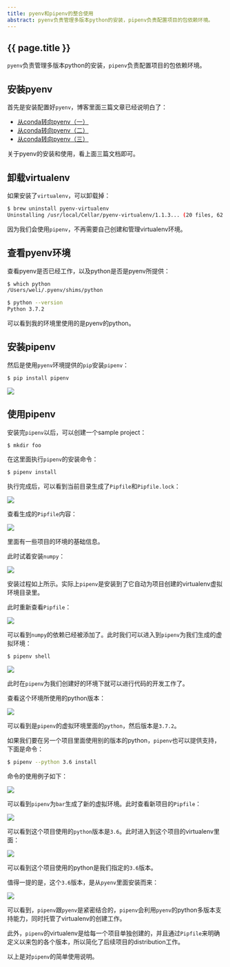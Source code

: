 ```yaml
---
title: pyenv和pipenv的整合使用
abstract: pyenv负责管理多版本python的安装，pipenv负责配置项目的包依赖环境。
---
```


## {{ page.title }}

`pyenv`负责管理多版本python的安装，`pipenv`负责配置项目的包依赖环境。

## 安装pyenv

首先是安装配置好`pyenv`，博客里面三篇文章已经说明白了：

* [从conda转向pyenv（一）](http://weinan.io/2019/03/18/pyenv.html)
* [从conda转向pyenv（二）](http://weinan.io/2019/03/19/pyenv.html)
* [从conda转向pyenv（三）](http://weinan.io/2019/03/20/pyenv.html)

关于pyenv的安装和使用，看上面三篇文档即可。

## 卸载virtualenv

如果安装了`virtualenv`，可以卸载掉：

```bash
$ brew uninstall pyenv-virtualenv
Uninstalling /usr/local/Cellar/pyenv-virtualenv/1.1.3... (20 files, 62.2KB)
```

因为我们会使用`pipenv`，不再需要自己创建和管理virtualenv环境。

## 查看pyenv环境

查看pyenv是否已经工作，以及python是否是pyenv所提供：

```bash
$ which python
/Users/weli/.pyenv/shims/python
```

```bash
$ python --version
Python 3.7.2
```

可以看到我的环境里使用的是pyenv的python。

## 安装pipenv

然后是使用`pyenv`环境提供的`pip`安装`pipenv`：

```bash
$ pip install pipenv
```

![](https://raw.githubusercontent.com/liweinan/blogpic2019/master/data/mar21/6578BA1D-8593-4C06-AE38-A30817A95E95.png)

## 使用pipenv

安装完`pipenv`以后，可以创建一个sample project：

```bash
$ mkdir foo
```

在这里面执行`pipenv`的安装命令：

```bash
$ pipenv install
```

执行完成后，可以看到当前目录生成了`Pipfile`和`Pipfile.lock`：

![](https://raw.githubusercontent.com/liweinan/blogpic2019/master/data/mar21/365C680B-E865-47FC-9DF9-602C629493A0.png)

查看生成的`Pipfile`内容：

![](https://raw.githubusercontent.com/liweinan/blogpic2019/master/data/mar21/532110D3-459F-44FD-B380-DA9B9AA0A793.png)

里面有一些项目的环境的基础信息。

此时试着安装`numpy`：

![](https://raw.githubusercontent.com/liweinan/blogpic2019/master/data/mar21/DC25BDCC-CE16-4187-9959-BBD3844FFDCF.png)

安装过程如上所示。实际上`pipenv`是安装到了它自动为项目创建的virtualenv虚拟环境目录里。

此时重新查看`Pipfile`：

![](https://raw.githubusercontent.com/liweinan/blogpic2019/master/data/mar21/8FBE1269-FDBF-477F-BF0E-AD828C3BDA09.png)

可以看到`numpy`的依赖已经被添加了。此时我们可以进入到`pipenv`为我们生成的虚拟环境：

```bash
$ pipenv shell
```

![](https://raw.githubusercontent.com/liweinan/blogpic2019/master/data/mar21/44C7279F-34C6-489F-A85E-83EBD2BB6A70.png)

此时在`pipenv`为我们创建好的环境下就可以进行代码的开发工作了。

查看这个环境所使用的python版本：

![](https://raw.githubusercontent.com/liweinan/blogpic2019/master/data/mar21/589D2A3D-0D1F-4834-88EE-BF01FCAD29B4.png)

可以看到是`pipenv`的虚拟环境里面的`python`，然后版本是`3.7.2`。

如果我们要在另一个项目里面使用别的版本的python，`pipenv`也可以提供支持，下面是命令：

```bash
$ pipenv --python 3.6 install
```

命令的使用例子如下：

![](https://raw.githubusercontent.com/liweinan/blogpic2019/master/data/mar21/DAE8152D-BD26-4060-BDA7-6B1858307AB5.png)

可以看到`pipenv`为`bar`生成了新的虚拟环境。此时查看新项目的`Pipfile`：

![](https://raw.githubusercontent.com/liweinan/blogpic2019/master/data/mar21/6606768E-1E2E-4E3C-8DF2-2DB3CA76A746.png)

可以看到这个项目使用的`python`版本是`3.6`。此时进入到这个项目的virtualenv里面：

![](https://raw.githubusercontent.com/liweinan/blogpic2019/master/data/mar21/0F39353A-833F-4928-828B-4759CF3D7BEE.png)

可以看到这个项目使用的python是我们指定的`3.6`版本。

值得一提的是，这个`3.6`版本，是从`pyenv`里面安装而来：

![](https://raw.githubusercontent.com/liweinan/blogpic2019/master/data/mar21/73B2B52B-8AAA-4D81-8680-352A431F87EE.png)

可以看到，`pipenv`跟`pyenv`是紧密结合的，`pipenv`会利用`pyenv`的python多版本支持能力，同时托管了virtualenv的创建工作。

此外，`pipenv`的virtualenv是给每一个项目单独创建的，并且通过`Pipfile`来明确定义以来包的各个版本，所以简化了后续项目的distribution工作。

以上是对`pipenv`的简单使用说明。







